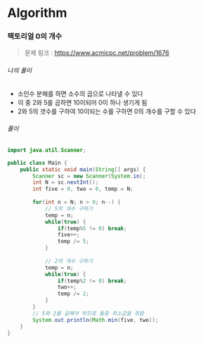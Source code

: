 # Algorithm

### 팩토리얼 0의 개수

> 문제 링크 : https://www.acmicpc.net/problem/1676



###### 나의 풀이

* 소인수 분해를 하면 소수의 곱으로 나타낼 수 있다
* 이 중 2와 5를 곱하면 10이되어 0이 하나 생기게 됨
* 2와 5의 갯수를 구하여 10이되는 수를 구하면 0의 개수를 구할 수 있다




###### 풀이

~~~java
import java.util.Scanner;

public class Main {
	public static void main(String[] args) {
		Scanner sc = new Scanner(System.in);
		int N = sc.nextInt();
		int five = 0, two = 0, temp = N;
		
		for(int n = N; n > 0; n--) {
			// 5의 개수 구하기
			temp = n;
			while(true) {
				if(temp%5 != 0)	break;
				five++;
				temp /= 5;
			}
			
			// 2의 개수 구하기
			temp = n;
			while(true) {
				if(temp%2 != 0) break;
				two++;
				temp /= 2;
			}
		}
		// 5와 2를 곱해야 하므로 둘중 최소값을 취함
		System.out.println(Math.min(five, two));
	}
}
~~~